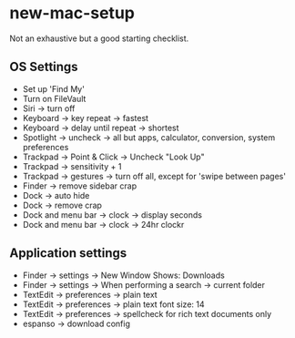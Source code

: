 # new-mac-setup

Not an exhaustive but a good starting checklist.

## OS Settings
- Set up 'Find My'
- Turn on FileVault
- Siri -> turn off
- Keyboard -> key repeat -> fastest
- Keyboard -> delay until repeat -> shortest
- Spotlight -> uncheck -> all but apps, calculator, conversion, system preferences
- Trackpad -> Point & Click -> Uncheck "Look Up"
- Trackpad -> sensitivity + 1
- Trackpad -> gestures -> turn off all, except for 'swipe between pages'
- Finder -> remove sidebar crap
- Dock -> auto hide
- Dock -> remove crap
- Dock and menu bar -> clock -> display seconds
- Dock and menu bar -> clock -> 24hr clockr

## Application settings
- Finder -> settings -> New Window Shows: Downloads
- Finder -> settings -> When performing a search -> current folder
- TextEdit -> preferences -> plain text
- TextEdit -> preferences -> plain text font size: 14
- TextEdit -> preferences -> spellcheck for rich text documents only
- espanso -> download config
